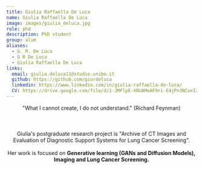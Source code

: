 ```yaml
---
title: Giulia Raffaella De Luca
name: Giulia Raffaella De Luca
image: images/giulia_deluca.jpg
role: phd
description: PhD student
group: alum
aliases:
  - G. R. De Luca
  - G R De Luca
  - Giulia Raffaella De Luca 
links:
  email: giulia.deluca11@studio.unibo.it 
  github: https://github.com/giurdeluca
  linkedin: https://www.linkedin.com/in/giulia-raffaella-de-luca/
  CV: https://drive.google.com/file/d/1-JMFlpE-XRUAMeAF9ri-E4jPn3NCxeI2/view?usp=drive_link
---
```


<center>"What I cannot create, I do not understand." (Richard Feynman)<br><br><br><br>Giulia's postgraduate research project is "Archive of CT Images and Evaluation of Diagnostic Support Systems for Lung Cancer Screening".<br><br>Her work is focused on <b>Generative learning (GANs and Diffusion Models), Imaging and Lung Cancer Screening.</b></center>
  
